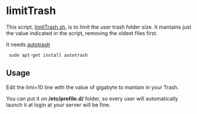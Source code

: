 # limitTrash
This script, [limitTrash.sh](limitTrash.sh), is to limit the user trash folder size. It mantains just the value indicated in the script, removing the oldest files first.

It needs [autotrash](https://github.com/bneijt/autotrash)

     sudo apt-get install autotrash

## Usage
Edit the limi=10 line with the value of gigabyte to mantain in your Trash.

You can put it  on **/etc/profile.d/** folder, so every user will automatically launch it at login at your server will be fine.
